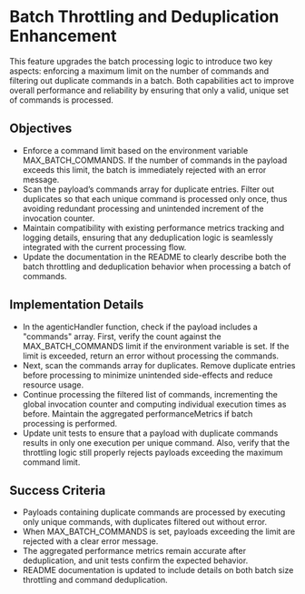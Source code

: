 # Batch Throttling and Deduplication Enhancement

This feature upgrades the batch processing logic to introduce two key aspects: enforcing a maximum limit on the number of commands and filtering out duplicate commands in a batch. Both capabilities act to improve overall performance and reliability by ensuring that only a valid, unique set of commands is processed.

## Objectives

- Enforce a command limit based on the environment variable MAX_BATCH_COMMANDS. If the number of commands in the payload exceeds this limit, the batch is immediately rejected with an error message.
- Scan the payload’s commands array for duplicate entries. Filter out duplicates so that each unique command is processed only once, thus avoiding redundant processing and unintended increment of the invocation counter.
- Maintain compatibility with existing performance metrics tracking and logging details, ensuring that any deduplication logic is seamlessly integrated with the current processing flow.
- Update the documentation in the README to clearly describe both the batch throttling and deduplication behavior when processing a batch of commands.

## Implementation Details

- In the agenticHandler function, check if the payload includes a "commands" array. First, verify the count against the MAX_BATCH_COMMANDS limit if the environment variable is set. If the limit is exceeded, return an error without processing the commands.
- Next, scan the commands array for duplicates. Remove duplicate entries before processing to minimize unintended side-effects and reduce resource usage.
- Continue processing the filtered list of commands, incrementing the global invocation counter and computing individual execution times as before. Maintain the aggregated performanceMetrics if batch processing is performed.
- Update unit tests to ensure that a payload with duplicate commands results in only one execution per unique command. Also, verify that the throttling logic still properly rejects payloads exceeding the maximum command limit.

## Success Criteria

- Payloads containing duplicate commands are processed by executing only unique commands, with duplicates filtered out without error.
- When MAX_BATCH_COMMANDS is set, payloads exceeding the limit are rejected with a clear error message.
- The aggregated performance metrics remain accurate after deduplication, and unit tests confirm the expected behavior.
- README documentation is updated to include details on both batch size throttling and command deduplication.
